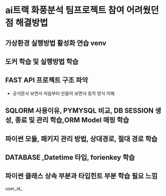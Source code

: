 # ai트랙 화풍분석 팀프로젝트 참여 어려웠던점 해결방법

## 가상환경 실행방법 활성화 연습 venv

## 도커 학습 및 실행방법 학습

## FAST API 프로젝트 구조 파악
- 공식문서 보면서 처음부터 만들어 보면서 동작 방식 이해

## SQLORM 사용이유, PYMYSQL 비교, DB SESSION 생성, 종료 및 관리 학습,ORM Model 매핑 학습

## 파이썬 모듈, 패키지 관리 방법, 상대경로, 절대 경로 학습

## DATABASE ,Datetime 타입, forienkey 학습

## 파이썬 클래스 상속 부분과 타입힌트 부분 학습 필요 느낌

user_id_